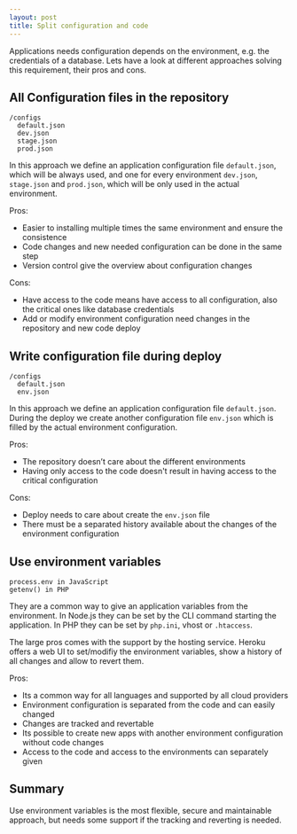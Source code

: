 ```yaml
---
layout: post
title: Split configuration and code
---
```


Applications needs configuration depends on the environment, e.g. the credentials of a database. Lets have a look at different approaches solving this requirement, their pros and cons.

## All Configuration files in the repository

```
/configs
  default.json
  dev.json
  stage.json
  prod.json
```

In this approach we define an application configuration file `default.json`, which will be always used, and one for every environment `dev.json`, `stage.json` and `prod.json`, which will be only used in the actual environment.

Pros:

* Easier to installing multiple times the same environment and ensure the consistence
* Code changes and new needed configuration can be done in the same step
* Version control give the overview about configuration changes

Cons:

* Have access to the code means have access to all configuration, also the critical ones like database credentials
* Add or modify environment configuration need changes in the repository and new code deploy

## Write configuration file during deploy

```
/configs
  default.json
  env.json
```

In this approach we define an application configuration file `default.json`. During the deploy we create another configuration file `env.json` which is filled by the actual environment configuration.

Pros:

* The repository doesn’t care about the different environments
* Having only access to the code doesn't result in having access to the critical configuration

Cons:

* Deploy needs to care about create the `env.json` file
* There must be a separated history available about the changes of the environment configuration

## Use environment variables

```
process.env in JavaScript
getenv() in PHP
```

They are a common way to give an application variables from the environment. In Node.js they can be set by the CLI command starting the application. In PHP they can be set by `php.ini`, vhost or `.htaccess`.

The large pros comes with the support by the hosting service. Heroku offers a web UI to set/modifiy the environment variables, show a history of all changes and allow to revert them.

Pros:

* Its a common way for all languages and supported by all cloud providers
* Environment configuration is separated from the code and can easily changed
* Changes are tracked and revertable
* Its possible to create new apps with another environment configuration without code changes
* Access to the code and access to the environments can separately given

## Summary

Use environment variables is the most flexible, secure and maintainable approach, but needs some support if the tracking and reverting is needed.
